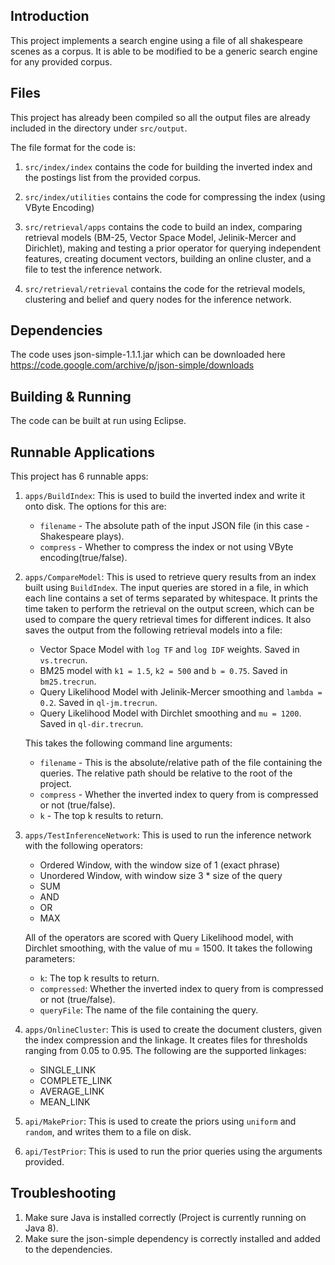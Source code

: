 ## Introduction
This project implements a search engine using a file of all shakespeare scenes as a corpus. It is able to be modified to be a generic search engine for any provided corpus.

## Files
This project has already been compiled so all the output files are already included in the directory under `src/output`.

The file format for the code is:

1. `src/index/index` contains the code for building the inverted index and the postings list from the provided corpus.

2. `src/index/utilities` contains the code for compressing the index (using VByte Encoding)

3. `src/retrieval/apps` contains the code to build an index, comparing retrieval models (BM-25, Vector Space Model, Jelinik-Mercer and Dirichlet), making and testing a prior operator for querying independent features, creating document vectors, building an online cluster,  and a file to test the inference network.

4. `src/retrieval/retrieval` contains the code for the retrieval models, clustering and belief and query nodes for the inference network.

## Dependencies

The code uses json-simple-1.1.1.jar	which can be downloaded here <https://code.google.com/archive/p/json-simple/downloads> 

## Building & Running

The code can be built at run using Eclipse.
## Runnable Applications
This project has 6 runnable apps:
1. `apps/BuildIndex`: This is used to build the inverted index and write it onto disk. The options for this are:
    * `filename` - The absolute path of the input JSON file (in this case - Shakespeare plays).
    * `compress` - Whether to compress the index or not using VByte encoding(true/false).  
    
2. `apps/CompareModel`: This is used to retrieve query results from an index built using `BuildIndex`. The input queries are stored in a file, in which each line contains a set of terms separated by whitespace. It prints the time taken to perform the retrieval on the output screen, which can be used to compare the query retrieval times for different indices. It also saves the output from the following retrieval models into a file:
    * Vector Space Model with `log TF` and `log IDF` weights. Saved in `vs.trecrun`.
    * BM25 model with `k1 = 1.5`, `k2 = 500` and `b = 0.75`. Saved in `bm25.trecrun`.
    * Query Likelihood Model with Jelinik-Mercer smoothing and `lambda = 0.2`. Saved in `ql-jm.trecrun`.
    * Query Likelihood Model with Dirchlet smoothing and `mu = 1200`. Saved in `ql-dir.trecrun`.
    
    This takes the following command line arguments:
    * `filename` - This is the absolute/relative path of the file containing the queries. The relative path should be relative to the root of the project.
    * `compress` - Whether the inverted index to query from is compressed or not (true/false).
    * `k` - The top k results to return.
    
3.  `apps/TestInferenceNetwork`: This is used to run the inference network with the following operators:
     * Ordered Window, with the window size of 1 (exact phrase)
     * Unordered Window, with window size 3 * size of the query
     * SUM
     * AND
     * OR
     * MAX
     
     All of the operators are scored with Query Likelihood model, with Dirchlet smoothing, with the value of mu = 1500.
     It takes the following parameters:
     * `k`: The top k results to return.
     * `compressed`:  Whether the inverted index to query from is compressed or not (true/false).
     * `queryFile`: The name of the file containing the query.
     
4.  `apps/OnlineCluster`: This is used to create the document clusters, given the index compression and the linkage. It creates files for thresholds ranging from 0.05 to 0.95.
    The following are the supported linkages:
    * SINGLE_LINK
    * COMPLETE_LINK
    * AVERAGE_LINK
    * MEAN_LINK
    
5.  `api/MakePrior`: This is used to create the priors using `uniform` and `random`, and writes them to a file on disk.

6.   `api/TestPrior`: This is used to run the prior queries using the arguments provided.

## Troubleshooting
1. Make sure Java is installed correctly (Project is currently running on Java 8).
2. Make sure the json-simple dependency is correctly installed and added to the dependencies.
